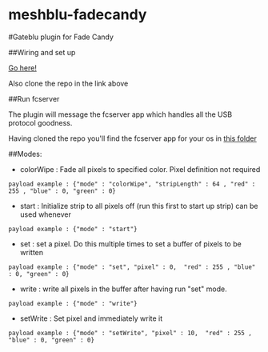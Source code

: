 meshblu-fadecandy
=================

#Gateblu plugin for Fade Candy

##Wiring and set up

[Go here!](https://github.com/scanlime/fadecandy)

Also clone the repo in the link above

##Run fcserver

The plugin will message the fcserver app which handles all the USB protocol goodness.

Having cloned the repo you'll find the fcserver app for your os in [this folder](https://github.com/scanlime/fadecandy/tree/master/bin)


##Modes:


- colorWipe : Fade all pixels to specified color. Pixel definition not required
```
payload example : {"mode" : "colorWipe", "stripLength" : 64 , "red" : 255 , "blue" : 0, "green" : 0}

```
- start : Initialize strip to all pixels off (run this first to start up strip) can be used whenever
```
payload example : {"mode" : "start"}

```
- set : set a pixel. Do this multiple times to set a buffer of pixels to be written
```
payload example : {"mode" : "set", "pixel" : 0,  "red" : 255 , "blue" : 0, "green" : 0}

```
- write : write all pixels in the buffer after having run "set" mode. 
```
payload example : {"mode" : "write"}

```
- setWrite : Set pixel and immediately write it
```
payload example : {"mode" : "setWrite", "pixel" : 10,  "red" : 255 , "blue" : 0, "green" : 0}

```
